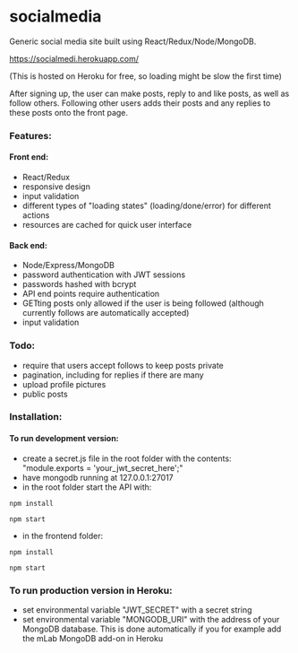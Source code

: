 # socialmedia
Generic social media site built using React/Redux/Node/MongoDB.

https://socialmedi.herokuapp.com/

(This is hosted on Heroku for free, so loading might be slow the first time)

After signing up, the user can make posts, reply to and like posts, as well as follow others. Following other users adds their posts and any replies to these posts onto the front page.

### Features:

#### Front end:
- React/Redux
- responsive design
- input validation
- different types of "loading states" (loading/done/error) for different actions
- resources are cached for quick user interface

#### Back end:
- Node/Express/MongoDB
- password authentication with JWT sessions
- passwords hashed with bcrypt
- API end points require authentication
- GETting posts only allowed if the user is being followed (although currently follows are automatically accepted)
- input validation

### Todo:
- require that users accept follows to keep posts private
- pagination, including for replies if there are many
- upload profile pictures
- public posts


### Installation:
#### To run development version:
- create a secret.js file in the root folder with the contents: "module.exports = 'your_jwt_secret_here';"
- have mongodb running at 127.0.0.1:27017
- in the root folder start the API with:

`npm install`

`npm start`
- in the frontend folder:

`npm install`

`npm start`
### To run production version in Heroku:
- set environmental variable "JWT_SECRET" with a secret string
- set environmental variable "MONGODB_URI" with the address of your MongoDB database. This is done automatically if you for example add the mLab MongoDB add-on in Heroku
